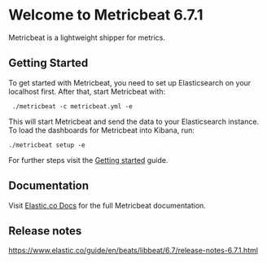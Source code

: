 # Welcome to Metricbeat 6.7.1

Metricbeat is a lightweight shipper for metrics.

## Getting Started

To get started with Metricbeat, you need to set up Elasticsearch on
your localhost first. After that, start Metricbeat with:

     ./metricbeat -c metricbeat.yml -e

This will start Metricbeat and send the data to your Elasticsearch
instance. To load the dashboards for Metricbeat into Kibana, run:

    ./metricbeat setup -e

For further steps visit the
[Getting started](https://www.elastic.co/guide/en/beats/metricbeat/6.7/metricbeat-getting-started.html) guide.

## Documentation

Visit [Elastic.co Docs](https://www.elastic.co/guide/en/beats/metricbeat/6.7/index.html)
for the full Metricbeat documentation.

## Release notes

https://www.elastic.co/guide/en/beats/libbeat/6.7/release-notes-6.7.1.html
